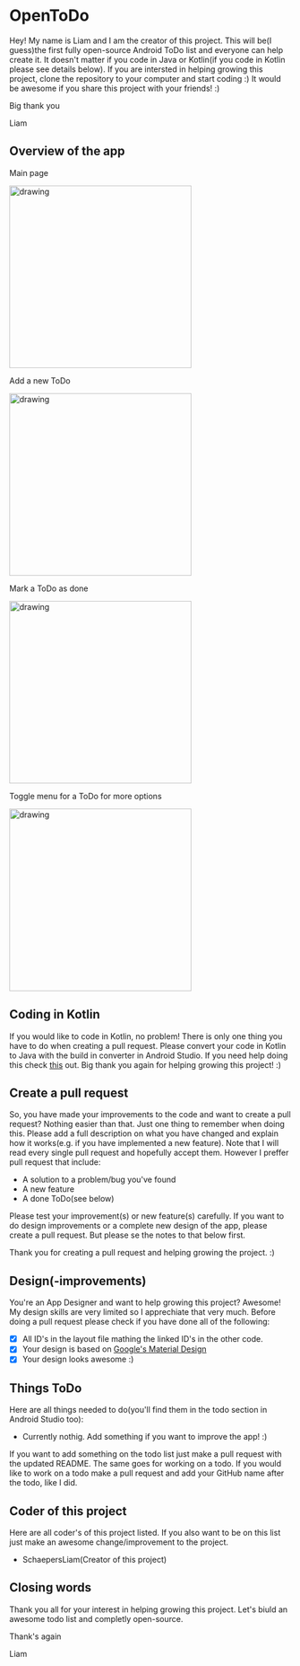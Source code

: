 # OpenToDo
Hey!
My name is Liam and I am the creator of this project. This will be(I guess)the first fully open-source Android ToDo list
and everyone can help create it. It doesn't matter if you code in Java or Kotlin(if you code in Kotlin please see details below).
If you are intersted in helping growing this project, clone the repository to your computer and start coding :)
It would be awesome if you share this project with your friends! :)

Big thank you

Liam

## Overview of the app
Main page

<img src="./content/scs_main.png" alt="drawing" width="325"/>

Add a new ToDo

<img src="./content/scs_add.png" alt="drawing" width="325"/>

Mark a ToDo as done

<img src="./content/scs_main_used.png" alt="drawing" width="325"/>

Toggle menu for a ToDo for more options

<img src="./content/scs_toggle_menu.png" alt="drawing" width="325"/>


## Coding in Kotlin
If you would like to code in Kotlin, no problem! There is only one thing you have to do when creating a pull request. Please convert
your code in Kotlin to Java with the build in converter in Android Studio. 
If you need help doing this check [this](https://developer.android.com/studio/projects/add-kotlin#convert-to-kotlin-code) out.
Big thank you again for helping growing this project! :)

## Create a pull request
So, you have made your improvements to the code and want to create a pull request? Nothing easier than that.
Just one thing to remember when doing this. Please add a full description on what you have changed and explain how it works(e.g. if
you have implemented a new feature). Note that I will read every single pull request and hopefully accept them. However I preffer
pull request that include:
- A solution to a problem/bug you've found
- A new feature
- A done ToDo(see below)

Please test your improvement(s) or new feature(s) carefully.
If you want to do design improvements or a complete new design of the app, please create a pull request. But please se the notes
to that below first.

Thank you for creating a pull request and helping growing the project. :)

## Design(-improvements)
You're an App Designer and want to help growing this project? Awesome! My design skills are very limited so I apprechiate that very much.
Before doing a pull request please check if you have done all of the following:
- [x] All ID's in the layout file mathing the linked ID's in the other code.
- [x] Your design is based on [Google's Material Design](https://material.io/)
- [x] Your design looks awesome :)

## Things ToDo
Here are all things needed to do(you'll find them in the todo section in Android Studio too):

- Currently nothig. Add something if you want to improve the app! :)

If you want to add something on the todo list just make a pull request with the updated README.
The same goes for working on a todo. If you would like to work on a todo make a pull request and add your GitHub name
after the todo, like I did.

## Coder of this project
Here are all coder's of this project listed. If you also want to be on this list just make an awesome change/improvement to the project.

- SchaepersLiam(Creator of this project)

## Closing words
Thank you all for your interest in helping growing this project.
Let's biuld an awesome todo list and completly open-source.

Thank's again

Liam
